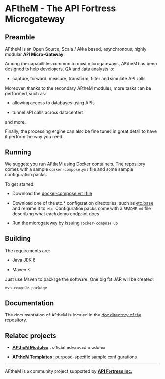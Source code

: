 # AFtheM - The API Fortress Microgateway

## Preamble

AFtheM is an Open Source, Scala / Akka based, asynchronous, highly modular **API Micro-Gateway**.

Among the capabilities common to most microgateways, AFtheM has been designed to help developers, QA and data analysts to:

* capture, forward, measure, transform, filter and simulate API calls

Moreover, thanks to the secondary AFtheM modules, more tasks can be performed, such as:

* allowing access to databases using APIs

* tunnel API calls across datacenters

and more.

Finally, the processing engine can also be fine tuned in great detail to have it perform the way you need.

## Running

We suggest you run AFtheM using Docker containers. The repository comes with a sample `docker-compose.yml` file and some sample configuration packs.

To get started:

* Download the [docker-compose.yml file](https://github.com/apifortress/afthem/blob/master/docker-compose.yml)

* Download one of the etc.* configuration directories, such as [etc.base](https://github.com/apifortress/afthem/tree/master/etc.base) and rename it to `etc`. Configuration packs come with a `README.md` file describing what each demo endpoint does

* Run the microgateway by issuing `docker-compose up`

## Building

The requirements are:

* Java JDK 8

* Maven 3

Just use Maven to package the software. One big fat JAR will be created:

```text
mvn compile package
```

## Documentation

The documentation of AFtheM is located in the [doc directory of the repository](https://github.com/apifortress/afthem/tree/master/doc).

## Related projects

* **[AFtheM Modules](https://github.com/apifortress/afthem-modules)** : official advanced modules

* **[AFtheM Templates](https://github.com/apifortress/afthem-templates)** : purpose-specific sample configurations

---

AFtheM is a community project supported by **[API Fortress Inc.](https://apifortress.com)**